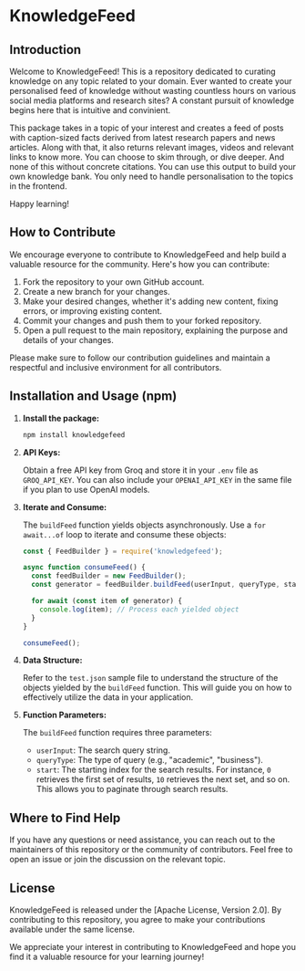 # KnowledgeFeed

## Introduction

Welcome to KnowledgeFeed! This is a repository dedicated to curating knowledge on any topic related to your domain. Ever wanted to create your personalised feed of knowledge without wasting countless hours on various social media platforms and research sites? A constant pursuit of knowledge begins here that is intuitive and convinient. 

This package takes in a topic of your interest and creates a feed of posts with caption-sized facts derived from latest research papers and news articles. Along with that, it also returns relevant images, videos and relevant links to know more. You can choose to skim through, or dive deeper. And none of this without concrete citations. You can use this output to build your own knowledge bank. You only need to handle personalisation to the topics in the frontend. 

Happy learning!

## How to Contribute

We encourage everyone to contribute to KnowledgeFeed and help build a valuable resource for the community. Here's how you can contribute:

1. Fork the repository to your own GitHub account.
2. Create a new branch for your changes.
3. Make your desired changes, whether it's adding new content, fixing errors, or improving existing content.
4. Commit your changes and push them to your forked repository.
5. Open a pull request to the main repository, explaining the purpose and details of your changes.

Please make sure to follow our contribution guidelines and maintain a respectful and inclusive environment for all contributors.

## Installation and Usage (npm)

1.  **Install the package:**

    ```bash
    npm install knowledgefeed
    ```

2.  **API Keys:**

    Obtain a free API key from Groq and store it in your `.env` file as `GROQ_API_KEY`. You can also include your `OPENAI_API_KEY` in the same file if you plan to use OpenAI models.

3.  **Iterate and Consume:**

    The `buildFeed` function yields objects asynchronously. Use a `for await...of` loop to iterate and consume these objects:

    ```javascript
    const { FeedBuilder } = require('knowledgefeed');

    async function consumeFeed() {
      const feedBuilder = new FeedBuilder();
      const generator = feedBuilder.buildFeed(userInput, queryType, start);

      for await (const item of generator) {
        console.log(item); // Process each yielded object
      }
    }

    consumeFeed();
    ```

4.  **Data Structure:**

    Refer to the `test.json` sample file to understand the structure of the objects yielded by the `buildFeed` function. This will guide you on how to effectively utilize the data in your application.

5.  **Function Parameters:**

    The `buildFeed` function requires three parameters:

    * `userInput`: The search query string.
    * `queryType`: The type of query (e.g., "academic", "business").
    * `start`: The starting index for the search results. For instance, `0` retrieves the first set of results, `10` retrieves the next set, and so on. This allows you to paginate through search results.
    
## Where to Find Help

If you have any questions or need assistance, you can reach out to the maintainers of this repository or the community of contributors. Feel free to open an issue or join the discussion on the relevant topic.

## License

KnowledgeFeed is released under the [Apache License, Version 2.0]. By contributing to this repository, you agree to make your contributions available under the same license.

We appreciate your interest in contributing to KnowledgeFeed and hope you find it a valuable resource for your learning journey!

